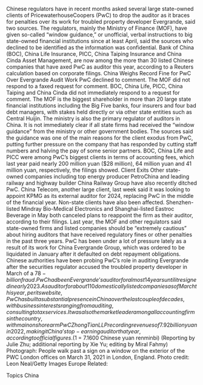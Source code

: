 Chinese regulators have in recent months asked several large state-owned clients of PricewaterhouseCoopers (PwC) to drop the auditor as it braces for penalties over its work for troubled property developer Evergrande, said two sources.
The regulators, mainly the Ministry of Finance (MOF), have given so-called “window guidance,” or unofficial, verbal instructions to big state-owned financial institutions since at least April, said the sources who declined to be identified as the information was confidential.
Bank of China (BOC), China Life Insurance, PICC, China Taiping Insurance and China Cinda Asset Management, are now among the more than 30 listed Chinese companies that have axed PwC as auditor this year, according to a Reuters calculation based on corporate filings.
China Weighs Record Fine for PwC Over Evergrande Audit Work
PwC declined to comment. The MOF did not respond to a faxed request for comment. BOC, China Life, PICC, China Taiping and China Cinda did not immediately respond to a request for comment.
The MOF is the biggest shareholder in more than 20 large state financial institutions including the Big Five banks, four insurers and four bad debt managers, with stakes held directly or via other state entities such as Central Huijin. The ministry is also the primary regulator of auditors in China.
It is not immediately clear if all state firms had received the “window guidance” from the ministry or other government bodies.
The sources said the guidance was one of the main reasons for the client exodus from PwC, putting further pressure on the company that has responded by cutting staff numbers and halving the pay of some senior partners.
BOC, China Life and PICC were among PwC’s biggest clients in terms of accounting fees, which last year paid nearly 200 million yuan ($28 million), 64 million yuan and 41 million yuan, respectively, the filings showed.
Client Exits
Other state-owned companies including top energy producer PetroChina and leading railway and highway builder China Railway Group have also recently ditched PwC.
China Telecom, another large client, last week said it was looking to appoint KPMG as its external auditor for 2024, replacing PwC in the middle of the financial year.
Non-state clients have also been affected. Shenzhen-listed Mindray Bio-Medical Electronics and Shanghai-listed Eastroc Beverage in May both canceled plans to reappoint the firm as their auditor, according to their filings.
Last year, the MOF and other regulators said state-owned firms and listed companies should be “extremely cautious” about hiring auditors that have received regulatory fines or other penalties in the past three years.
PwC has been under a lot of pressure lately as a result of its work for China Evergrande Group, which was ordered to be liquidated in January after it defaulted on debt repayment obligations.
Chinese authorities have been probing PwC’s role in auditing Evergrande after the securities regulator accused the troubled property developer in March of a $78-billion fraud.
PwC had been Evergrande’s auditor for almost 14 years until it resigned in early 2023.
As auditor for about 110 domestically listed companies as of March this year, per its website, PwC has built a substantial presence in China over the last couple of decades, with business interests ranging from auditing, consulting to tax services.
It was also the market leader among all accounting firms in the country, with main onshore arm PwC Zhong Tian LLP recording revenues of 7.92 billion yuan in 2022, making it China’s top-earning auditor that year, according to official figures.
($1 = 7.1600 Chinese yuan renminbi)
(Reporting by Julie Zhu; additional reporting by Xie Yu; editing by Miral Fahmy)
Photograph: People walk past a sign on a window on the exterior of the PWC London offices on March 31, 2021 in London, England. Photo credit: Leon Neal/Getty Images Europe
Related:

Topics
China
